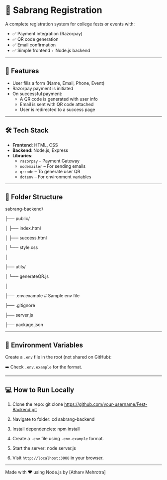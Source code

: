 # 🎉 Sabrang Registration 

A complete registration system for college fests or events with:

- ✅ Payment integration (Razorpay)
- ✅ QR code generation
- ✅ Email confirmation
- ✅ Simple frontend + Node.js backend

---

## 🚀 Features

- User fills a form (Name, Email, Phone, Event)
- Razorpay payment is initiated
- On successful payment:
  - A QR code is generated with user info
  - Email is sent with QR code attached
  - User is redirected to a success page

---

## 🛠 Tech Stack

- **Frontend**: HTML, CSS
- **Backend**: Node.js, Express
- **Libraries**:
  - `razorpay` – Payment Gateway
  - `nodemailer` – For sending emails
  - `qrcode` – To generate user QR
  - `dotenv` – For environment variables

---

## 📁 Folder Structure

sabrang-backend/

├── public/

│ ├── index.html

│ ├── success.html

│ └── style.css

│

├── utils/

│ └── generateQR.js

│

├── .env.example # Sample env file

├── .gitignore

├── server.js

├── package.json


---

## 🔐 Environment Variables

Create a `.env` file in the root (not shared on GitHub):

➡️ Check `.env.example` for the format.

---

## 💻 How to Run Locally

1. Clone the repo: git clone https://github.com/your-username/Fest-Backend.git

2. Navigate to folder: cd sabrang-backend

3. Install dependencies: npm install

4. Create a `.env` file using `.env.example` format.

5. Start the server:
node server.js

6. Visit `http://localhost:3000` in your browser.

---

Made with ❤️ using Node.js by [Atharv Mehrotra]
